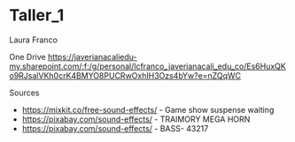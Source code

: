 # Taller_1

Laura Franco

One Drive
https://javerianacaliedu-my.sharepoint.com/:f:/g/personal/lcfranco_javerianacali_edu_co/Es6HuxQKo9RJsalVKh0crK4BMYO8PUCRwOxhIH3Ozs4bYw?e=nZQqWC

Sources
- https://mixkit.co/free-sound-effects/ - Game show suspense waiting
- https://pixabay.com/sound-effects/ - TRAIMORY MEGA HORN
- https://pixabay.com/sound-effects/ - BASS- 43217
